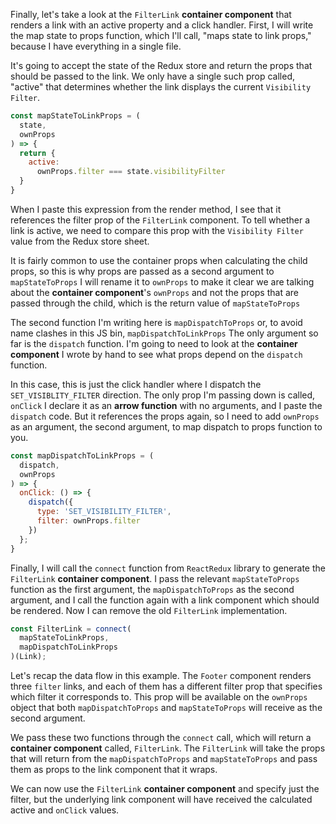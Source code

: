 Finally, let's take a look at the `FilterLink` **container component** that renders a link with an active property and a click handler. First, I will write the map state to props function, which I'll call, "maps state to link props," because I have everything in a single file.

It's going to accept the state of the Redux store and return the props that should be passed to the link. We only have a single such prop called, "active" that determines whether the link displays the current `Visibility Filter`.

``` javascript
const mapStateToLinkProps = (
  state,
  ownProps
) => {
  return {
    active:
      ownProps.filter === state.visibilityFilter
  }
}
```

When I paste this expression from the render method, I see that it references the filter prop of the `FilterLink` component. To tell whether a link is active, we need to compare this prop with the `Visibility Filter` value from the Redux store sheet.

It is fairly common to use the container props when calculating the child props, so this is why props are passed as a second argument to `mapStateToProps` I will rename it to `ownProps` to make it clear we are talking about the **container component**'s `ownProps` and not the props that are passed through the child, which is the return value of `mapStateToProps`

The second function I'm writing here is `mapDispatchToProps` or, to avoid name clashes in this JS bin, `mapDispatchToLinkProps` The only argument so far is the `dispatch` function. I'm going to need to look at the **container component** I wrote by hand to see what props depend on the `dispatch` function.

In this case, this is just the click handler where I dispatch the `SET_VISIBLITY_FILTER` direction. The only prop I'm passing down is called, `onClick` I declare it as an **arrow function** with no arguments, and I paste the `dispatch` code. But it references the props again, so I need to add `ownProps` as an argument, the second argument, to map dispatch to props function to you.

``` javascript
const mapDispatchToLinkProps = (
  dispatch,
  ownProps
) => {
  onClick: () => {
    dispatch({
      type: 'SET_VISIBILITY_FILTER',
      filter: ownProps.filter
    })
  };
}
```

Finally, I will call the `connect` function from `ReactRedux` library to generate the `FilterLink` **container component**. I pass the relevant `mapStateToProps` function as the first argument, the `mapDispatchToProps` as the second argument, and I call the function again with a link component which should be rendered. Now I can remove the old `FilterLink` implementation.

``` javascript
const FilterLink = connect(
  mapStateToLinkProps,
  mapDispatchToLinkProps
)(Link);
```

Let's recap the data flow in this example. The `Footer` component renders three `filter` links, and each of them has a different filter prop that specifies which filter it corresponds to. This prop will be available on the `ownProps` object that both `mapDispatchToProps` and `mapStateToProps` will receive as the second argument.

We pass these two functions through the `connect` call, which will return a **container component** called, `FilterLink`. The `FilterLink` will take the props that will return from the `mapDispatchToProps` and `mapStateToProps` and pass them as props to the link component that it wraps.

We can now use the `FilterLink` **container component** and specify just the filter, but the underlying link component will have received the calculated active and `onClick` values.
